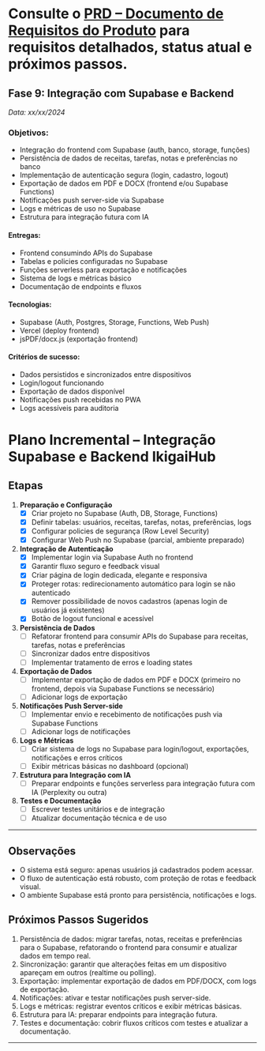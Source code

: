 # Consulte o [PRD – Documento de Requisitos do Produto](docs/PRD.md) para requisitos detalhados, status atual e próximos passos.

## Fase 9: Integração com Supabase e Backend
*Data: xx/xx/2024*

### Objetivos:
- Integração do frontend com Supabase (auth, banco, storage, funções)
- Persistência de dados de receitas, tarefas, notas e preferências no banco
- Implementação de autenticação segura (login, cadastro, logout)
- Exportação de dados em PDF e DOCX (frontend e/ou Supabase Functions)
- Notificações push server-side via Supabase
- Logs e métricas de uso no Supabase
- Estrutura para integração futura com IA

#### Entregas:
- Frontend consumindo APIs do Supabase
- Tabelas e policies configuradas no Supabase
- Funções serverless para exportação e notificações
- Sistema de logs e métricas básico
- Documentação de endpoints e fluxos

#### Tecnologias:
- Supabase (Auth, Postgres, Storage, Functions, Web Push)
- Vercel (deploy frontend)
- jsPDF/docx.js (exportação frontend)

#### Critérios de sucesso:
- Dados persistidos e sincronizados entre dispositivos
- Login/logout funcionando
- Exportação de dados disponível
- Notificações push recebidas no PWA
- Logs acessíveis para auditoria

# Plano Incremental – Integração Supabase e Backend IkigaiHub

## Etapas

1. **Preparação e Configuração**
   - [x] Criar projeto no Supabase (Auth, DB, Storage, Functions)
   - [x] Definir tabelas: usuários, receitas, tarefas, notas, preferências, logs
   - [x] Configurar policies de segurança (Row Level Security)
   - [x] Configurar Web Push no Supabase (parcial, ambiente preparado)

2. **Integração de Autenticação**
   - [x] Implementar login via Supabase Auth no frontend
   - [x] Garantir fluxo seguro e feedback visual
   - [x] Criar página de login dedicada, elegante e responsiva
   - [x] Proteger rotas: redirecionamento automático para login se não autenticado
   - [x] Remover possibilidade de novos cadastros (apenas login de usuários já existentes)
   - [x] Botão de logout funcional e acessível

3. **Persistência de Dados**
   - [ ] Refatorar frontend para consumir APIs do Supabase para receitas, tarefas, notas e preferências
   - [ ] Sincronizar dados entre dispositivos
   - [ ] Implementar tratamento de erros e loading states

4. **Exportação de Dados**
   - [ ] Implementar exportação de dados em PDF e DOCX (primeiro no frontend, depois via Supabase Functions se necessário)
   - [ ] Adicionar logs de exportação

5. **Notificações Push Server-side**
   - [ ] Implementar envio e recebimento de notificações push via Supabase Functions
   - [ ] Adicionar logs de notificações

6. **Logs e Métricas**
   - [ ] Criar sistema de logs no Supabase para login/logout, exportações, notificações e erros críticos
   - [ ] Exibir métricas básicas no dashboard (opcional)

7. **Estrutura para Integração com IA**
   - [ ] Preparar endpoints e funções serverless para integração futura com IA (Perplexity ou outra)

8. **Testes e Documentação**
   - [ ] Escrever testes unitários e de integração
   - [ ] Atualizar documentação técnica e de uso

---

## Observações
- O sistema está seguro: apenas usuários já cadastrados podem acessar.
- O fluxo de autenticação está robusto, com proteção de rotas e feedback visual.
- O ambiente Supabase está pronto para persistência, notificações e logs.

## Próximos Passos Sugeridos
1. Persistência de dados: migrar tarefas, notas, receitas e preferências para o Supabase, refatorando o frontend para consumir e atualizar dados em tempo real.
2. Sincronização: garantir que alterações feitas em um dispositivo apareçam em outros (realtime ou polling).
3. Exportação: implementar exportação de dados em PDF/DOCX, com logs de exportação.
4. Notificações: ativar e testar notificações push server-side.
5. Logs e métricas: registrar eventos críticos e exibir métricas básicas.
6. Estrutura para IA: preparar endpoints para integração futura.
7. Testes e documentação: cobrir fluxos críticos com testes e atualizar a documentação.

--- 